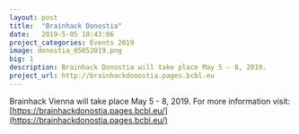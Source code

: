 ```yaml
---
layout: post
title:  "Brainhack Donostia"
date:   2019-5-05 10:43:06
project_categories: Events 2019
image: donostia_05052019.png
big: 1
description: Brainhack Donostia will take place May 5 - 8, 2019.
project_url: http://brainhackdonostia.pages.bcbl.eu
---
```


Brainhack Vienna will take place May 5 - 8, 2019. For more information visit: [https://brainhackdonostia.pages.bcbl.eu/](https://brainhackdonostia.pages.bcbl.eu/)
